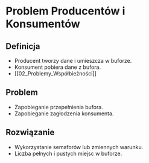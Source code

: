 # Problem Producentów i Konsumentów

## Definicja
- Producent tworzy dane i umieszcza w buforze.
- Konsument pobiera dane z bufora.
- [[02_Problemy_Współbieżności]]

## Problem
- Zapobieganie przepełnienia bufora.
- Zapobieganie zagłodzenia konsumenta.

## Rozwiązanie
- Wykorzystanie semaforów lub zmiennych warunku.
- Liczba pełnych i pustych miejsc w buforze.
